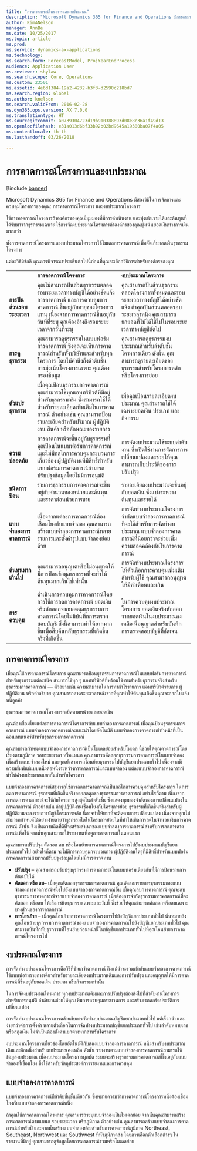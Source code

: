 ```yaml
---
title: "การคาดการณ์โครงการและงบประมาณ"
description: "Microsoft Dynamics 365 for Finance and Operations มีการคาดการณ์โครงการและงบประมาณโครงการเพื่อจัดการและควบคุมโครงการของคุณ "
author: KimANelson
manager: AnnBe
ms.date: 10/25/2017
ms.topic: article
ms.prod: 
ms.service: dynamics-ax-applications
ms.technology: 
ms.search.form: ForecastModel, ProjYearEndProcess
audience: Application User
ms.reviewer: shylaw
ms.search.scope: Core, Operations
ms.custom: 23501
ms.assetid: 4e6d1384-19a2-4232-b3f3-d2590c218bd7
ms.search.region: Global
ms.author: knelson
ms.search.validFrom: 2016-02-28
ms.dyn365.ops.version: AX 7.0.0
ms.translationtype: HT
ms.sourcegitcommit: a0739304723d19b910388893d08e8c36a1f49d13
ms.openlocfilehash: e31a013d6bf33b92b02bd9645a19380ba07f4a05
ms.contentlocale: th-th
ms.lasthandoff: 03/26/2018

---
```


# <a name="project-forecasts-and-budgets"></a>การคาดการณ์โครงการและงบประมาณ

[!include [banner](../includes/banner.md)]

Microsoft Dynamics 365 for Finance and Operations มีสองวิธีในการจัดการและควบคุมโครงการของคุณ: การคาดการณ์โครงการ และงบประมาณโครงการ 

ใช้การคาดการณ์โครงการถ้าองค์กรของคุณมีมุมมองที่มีการดำเนินงาน และมุ่งเน้นรายได้และต้นทุนที่ได้รับมาจากธุรกรรมเฉพาะ ใช้การจัดงบประมาณโครงการถ้าองค์กรของคุณมุ่งเน้นยอดเงินทางการเงินมากกว่า 

ทั้งการคาดการณ์โครงการและงบประมาณโครงการใช้โมเดลการคาดการณ์เพื่อจัดเก็บยอดเงินธุรกรรมโครงการ 

แต่ละวิธีมีข้อดี คุณควรพิจารณาประเด็นต่อไปนี้ก่อนที่คุณจะเลือกวิธีการสำหรับองค์กรของคุณ

|                           |                                          |                                                    |
|---------------------------|------------------------------------------|----------------------------------------------------|
|                           | **การคาดการณ์โครงการ**                  | **งบประมาณโครงการ**                              |
| **การปันส่วนรอบระยะเวลา**     | คุณไม่สามารถปันส่วนธุรกรรมตลอดรอบระยะเวลาทางบัญชีได้อย่างชัดแจ้ง การคาดการณ์ และการควบคุมการคาดการณ์ ขึ้นอยู่กับอายุของโครงการแทน เนื่องจากการคาดการณ์ขึ้นอยู่กับวันที่ที่ระบุ คุณต้องอ้างถึงรอบระยะเวลาจากวันที่ระบุ | คุณสามารถปันส่วนธุรกรรมตลอดโครงการทั้งหมดและรอบระยะเวลาทางบัญชีได้อย่างชัดแจ้ง ถ้าคุณปันส่วนตลอดรอบระยะเวลาหนึ่ง คุณสามารถยกยอดที่ไม่ได้ใช้ไปในรอบระยะเวลาทางบัญชีถัดไป |
| **การดูธุรกรรม**  | คุณสามารถดูธุรกรรมในแบบฟอร์มการคาดการณ์ ซึ่งคุณจะเห็นการคาดการณ์สำหรับทั้งบริษัทและสำหรับทุกโครงการ โดยไม่คำนึงถึงลำดับชั้น การมุ่งเน้นโครงการเฉพาะ คุณต้องกรองข้อมูล                                       | คุณสามารถดูธุรกรรมงบประมาณสำหรับลำดับชั้นโครงการเดียว ดังนั้น คุณสามารถดูรายละเอียดของธุรกรรมสำหรับโครงการหลักหรือโครงการย่อย                 |
| **ตัวแปรธุรกรรม** | เมื่อคุณป้อนธุรกรรมการคาดการณ์ คุณสามารถใช้ทุกแอททริบิวต์ที่มีอยู่สำหรับธุรกรรมจริง ซึ่งสามารถใช้ได้สำหรับรายละเอียดเพิ่มเติมในการคาดการณ์ ตัวอย่างเช่น คุณสามารถป้อนรายละเอียดสำหรับปริมาณ ผู้ปฏิบัติงาน สินค้า หรือลักษณะของรายการ         | เมื่อคุณป้อนรายละเอียดงบประมาณ คุณสามารถใช้ได้เฉพาะยอดเงิน ประเภท และกิจกรรม                    |
| **ความปลอดภัย**              | การคาดการณ์จะขึ้นอยู่กับธุรกรรมที่คุณป้อนในแบบฟอร์มการคาดการณ์และไม่มีกลไกการควบคุมกระบวนการเกี่ยวข้อง ผู้ปฏิบัติงานที่มีสิทธิ์สำหรับแบบฟอร์มการคาดการณ์สามารถปรับปรุงข้อมูลโดยไม่มีการอนุมัติ                                        | การจัดงบประมาณใช้ระบบลำดับงาน ซึ่งเปิดใช้งานการจัดการการเปลี่ยนแปลงและช่วยให้คุณสามารถเก็บประวัติของการปรับปรุง         |
| **ชนิดการป้อน**           | รายการธุรกรรมการคาดการณ์จะขึ้นอยู่กับจำนวนของหน่วยและต้นทุนและราคาต่อหน่วยการขาย  | รายละเอียดงบประมาณจะขึ้นอยู่กับยอดเงิน ซึ่งแบ่งระหว่างต้นทุนและรายได้                                          |
| **แบบจำลองการคาดการณ์**       | เนื่องจากแต่ละการคาดการณ์ต้องเชื่อมโยงกับแบบจำลอง คุณสามารถสร้างแบบจำลองการคาดการณ์หลายรายการและตั้งค่ารูปแบบจำลองย่อยด้วย           | การจัดทำงบประมาณโครงการจำกัดแบบจำลองการคาดการณ์ที่จะใช้สำหรับการจัดทำงบประมาณ แบบจำลองการคาดการณ์ที่น้อยกว่าจะช่วยเพิ่มความสอดคล้องกันในการคาดการณ์                           |
| **ต้นทุนมากเกินไป**         | คุณสามารถอนุญาตหรือไม่อนุญาตให้มีการป้อนข้อมูลธุรกรรมที่จะทำให้ต้นทุนมากเกินไปเท่านั้น   | การจัดทำงบประมาณโครงการให้ตัวเลือกการควบคุมเพิ่มเติมสำหรับผู้ใช้ คุณสามารถอนุญาตให้มีคำเตือนและเกิน                    |
| **การควบคุม**               | ดำเนินการควบคุมการคาดการณ์โดยการใช้การลดการคาดการณ์ ยอดเงินจริงหักออกจากยอดดุลธุรกรรมการคาดการณ์โดยไม่มีบันทึกการตรวจสอบบัญชี สิ่งนี้สามารถทำให้ยากมากขึ้นเพื่อสืบค้นกลับธุรกรรมที่เกิดขึ้นจริงที่เกิดขึ้น                   | ในการควบคุมงบประมาณโครงการ ยอดเงินจริงหักออกจากยอดเงินในงบประมาณคงเหลือ นี่อนุญาตสำหรับบันทึกการตรวจสอบบัญชีที่ชัดเจน                                   |

## <a name="project-forecasts"></a>การคาดการณ์โครงการ
เมื่อคุณใช้การคาดการณ์โครงการ คุณสามารถป้อนธุรกรรมการคาดการณ์ในแบบฟอร์มการคาดการณ์สำหรับธุรกรรมแต่ละชนิด สามารถใช้ทุก ๆ แอททริบิวต์ที่พร้อมใช้งานสำหรับธุรกรรมจริงสำหรับธุรกรรมการคาดการณ์ — ตัวอย่างเช่น ความสามารถในการทำกำไรรายการ แอททริบิวต์รายการ ผู้ปฏิบัติงาน หรือคำอธิบาย คุณสามารถคาดระยะเวลาหลังจากที่คุณทำให้ต้นทุนเกิดขึ้นคุณจะออกใบแจ้งหนี้ลูกค้า 

ธุรกรรมการคาดการณ์โครงการจะยึดตามหน่วยและยอดเงิน 

คุณต้องเชื่อมโยงแต่ละการคาดการณ์โครงการกับแบบจำลองการคาดการณ์ เมื่อคุณป้อนธุรกรรมการคาดการณ์ แบบจำลองการคาดการณ์จะแนะนำโดยอัตโนมัติ แบบจำลองการคาดการณ์ทำหน้าที่เป็นคอนเทนเนอร์สำหรับธุรกรรมการคาดการณ์ 

คุณสามารถกำหนดแบบจำลองการคาดการณ์เป็นโมเดลย่อยสำหรับโมเดล นี้ช่วยให้คุณคาดการณ์โดยเรียงตามภูมิภาค รอบระยะเวลา หรือแผนก คุณสามารถคัดลอกธุรกรรมการคาดการณ์ในแบบจำลองเพื่อสร้างแบบจำลองใหม่ และคุณยังสามารถโอนย้ายธุรกรรมไปบัญชีแยกประเภททั่วไป เนื่องจากมีความสัมพันธ์แบบหนึ่งต่อหนึ่งระหว่างการคาดการณ์และแบบจำลอง แต่ละแบบจำลองการคาดการณ์ทำให้ค่างบประมาณแยกกันสำหรับโครงการ 

แบบจำลองการคาดการณ์สามารถใช้การลดการคาดการณ์เป็นกลไกการควบคุมสำหรับโครงการ ในการลดการคาดการณ์ ธุรกรรมที่เกิดขึ้นจริงลดยอดดุลของธุรกรรมการคาดการณ์ อย่างไรก็ตาม เนื่องจากการลดการคาดการณ์จะใช้กับโครงการสูงสุดในลำดับชั้น ซึ่งแสดงมุมมองจำกัดของการเปลี่ยนแปลงในการคาดการณ์ ตัวอย่างเช่น ถ้าผู้ปฏิบัติงานเชื่อมโยงกับโครงการย่อย ธุรกรรมที่เกิดขึ้นจริงสำหรับผู้ปฏิบัติงานจะลงรายการบัญชีโครงการหลัก นี่อาจทำให้ยากที่จะติดตามการเปลี่ยนแปลง เนื่องจากคุณไม่สามารถกำหนดได้อย่างง่ายดายว่าธุรกรรมใดในโครงการย่อยใดที่ทำให้เกิดการลดในจำนวนเงินการคาดการณ์ ดังนั้น จึงเป็นความคิดที่ดีที่จะสร้างสำเนาของแบบจำลองการคาดการณ์สำหรับการลดการคาดการณ์เพื่อใช้ จากนั้นคุณสามารถใช้รายงานเพื่อดูการคาดการณ์ในตอนแรก 

คุณสามารถปรับปรุง คัดลอก ลบ หรือโอนย้ายการคาดการณ์โครงการไปยังงบประมาณบัญชีแยกประเภททั่วไป อย่างไรก็ตาม จะไม่มีการควบคุมกระบวนการ ผู้ปฏิบัติงานใดๆที่มีสิทธิ์สำหรับแบบฟอร์มการคาดการณ์สามารถปรับปรุงข้อมูลโดยไม่มีการตรวจทาน

-   **ปรับปรุง** – คุณสามารถปรับปรุงธุรกรรมการคาดการณ์ในแบบฟอร์มเดียวกันที่มีการป้อนรายการต้นฉบับได้
-   **คัดลอก หรือ ลบ**– เมื่อคุณคัดลอกธุรกรรมการคาดการณ์ คุณคัดลอกรายการธุรกรรมของแบบจำลองการคาดการณ์หนึ่งไปยังแบบจำลองการคาดการณ์อื่น เมื่อคุณลบการคาดการณ์ คุณจะลบธุรกรรมการคาดการณ์จากแบบจำลองการคาดการณ์ เมื่อต้องการจำกัดธุรกรรมการคาดการณ์ที่จะคัดลอก หรือลบ ให้เลือกชนิดธุรกรรมเฉพาะและวันที่ ซึ่งช่วยให้คุณสามารถคัดลอกหรือลบเฉพาะบางส่วนของการคาดการณ์
-   **การโอนย้าย** – เมื่อคุณโอนย้ายการคาดการณ์โครงการไปยังบัญชีแยกประเภททั่วไป นั่นหมายถึงคุณโอนย้ายธุรกรรมการคาดการณ์ของแบบจำลองการคาดการณ์ไปยังบัญชีแยกประเภททั่วไป คุณสามารถบันทึกทับธุรกรรมที่โอนย้ายก่อนหน้านี้ในบัญชีแยกประเภททั่วไปที่คุณโอนย้ายการคาดการณ์โครงการไป

## <a name="project-budgets"></a>งบประมาณโครงการ
การจัดทำงบประมาณโครงการคือวิธีที่ง่ายกว่าคาดการณ์ ถึงแม้ว่าจะรวมเข้ากับแบบจำลองการคาดการณ์ ใช้แบบฟอร์มรายการเดียวสำหรับรายละเอียดงบประมาณเดิมและการปรับปรุง และอนุญาตให้มีการคาดการณ์ที่ขึ้นอยู่กับยอดเงิน ประเภท หรือกิจกรรมเท่านั้น 

ในการจัดงบประมาณโครงการ ทุกงบประมาณเดิมและการปรับปรุงต้องส่งไปที่ลำดับงานโครงการสำหรับการอนุมัติ ลำดับงานช่วยให้คุณเพิ่มการควบคุมกระบวนการ และสร้างเรกคอร์ดประวัติการเปลี่ยนแปลง 

การจัดทำงบประมาณโครงการคล้ายกับการจัดทำงบประมาณบัญชีแยกประเภททั่วไป แต่เร็วกว่า และง่ายกว่าต่อการตั้งค่า หลายตัวเลือกในการจัดทำงบประมาณบัญชีแยกประเภททั่วไป เช่นลำดับหมายเลขหรือสกุลเงิน ไม่จำเป็นต้องตั้งค่าแยกต่างหากสำหรับโครงการ

งบประมาณโครงการเกี่ยวข้องโดยอัตโนมัติกับสองแบบจำลองการคาดการณ์ หนึ่งสำหรับงบประมาณเดิมและอีกหนึ่งสำหรับงบประมาณคงเหลือ ดังนั้น รายงานตามแบบจำลองการคาดการณ์สามารถใช้ข้อมูลงบประมาณ เมื่องบประมาณโครงการผูกมัด ระบบจะสร้างธุรกรรมการคาดการณ์ที่ขึ้นอยู่กับแบบจำลองที่เชื่อมโยง ซึ่งใช้สำหรับวัตถุประสงค์การรายงานและการควบคุม

## <a name="forecast-models"></a>แบบจำลองการคาดการณ์
แบบจำลองการคาดการณ์มีลำดับชั้นชั้นเดียวกัน ซึ่งหมายความว่าการคาดการณ์โครงการหนึ่งต้องเชื่อมโยงกับแบบจำลองการคาดการณ์หนึ่ง

ถ้าคุณใช้การคาดการณ์โครงการ คุณสามารถระบุแบบจำลองเป็นโมเดลย่อย จากนั้นคุณสามารถสร้างการคาดการณ์ตามแผนก รอบระยะเวลา หรือภูมิภาค ตัวอย่างเช่น คุณสามารถสร้างแบบจำลองการคาดการณ์สำหรับปี และจากนั้นสร้างแบบจำลองย่อยสำหรับการคาดการณ์ภูมิภาค Northeast, Southeast, Northwest และ Southwest ที่หัวภูมิภาคส่ง โดยการเลือกตัวเลือกต่างๆ ในรายงานที่มีอยู่ คุณสามารถดูข้อมูลโดยการคาดการณ์รวมหรือโมเดลย่อย




